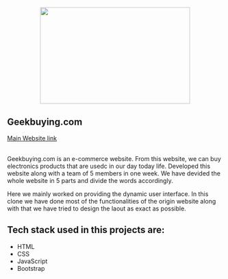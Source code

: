<h1 align="center"><img src="https://gizchina.it/wp-content/uploads/2017/11/Geekbuying-logo.jpg" height="225px" width="350px"/></h1>

<h2 align="left">Geekbuying.com</h2>
<a href="https://www.geekbuying.com/">Main Website link </a>
<br></br>
<p> Geekbuying.com is an e-commerce website. From this website, we can buy electronics products that are usedc in our day today life. Developed this website along with a team of 5 members in one week. We have devided the whole website in 5 parts and divide the words accordingly.
</p>
<p> 
Here we mainly worked on providing the dynamic user interface. In this clone we have done most of the functionalities of the origin website along with that we have tried to design the laout as exact as possible.
</p>
<h2>Tech stack used in this projects are:</h2>
<ul>
<li>HTML</li>
<li>CSS</li>
<li>JavaScript</li>
<li>Bootstrap</li>
</ul>
